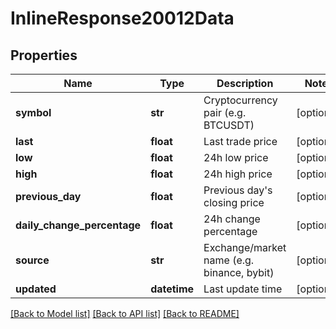 # InlineResponse20012Data

## Properties
Name | Type | Description | Notes
------------ | ------------- | ------------- | -------------
**symbol** | **str** | Cryptocurrency pair (e.g. BTCUSDT) | [optional] 
**last** | **float** | Last trade price | [optional] 
**low** | **float** | 24h low price | [optional] 
**high** | **float** | 24h high price | [optional] 
**previous_day** | **float** | Previous day&#x27;s closing price | [optional] 
**daily_change_percentage** | **float** | 24h change percentage | [optional] 
**source** | **str** | Exchange/market name (e.g. binance, bybit) | [optional] 
**updated** | **datetime** | Last update time | [optional] 

[[Back to Model list]](../README.md#documentation-for-models) [[Back to API list]](../README.md#documentation-for-api-endpoints) [[Back to README]](../README.md)

